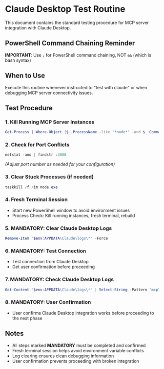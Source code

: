 # Claude Desktop Test Routine

This document contains the standard testing procedure for MCP server integration with Claude Desktop.

## PowerShell Command Chaining Reminder
**IMPORTANT**: Use `;` for PowerShell command chaining, NOT `&&` (which is bash syntax)

## When to Use
Execute this routine whenever instructed to "test with claude" or when debugging MCP server connectivity issues.

## Test Procedure

### 1. Kill Running MCP Server Instances
```powershell
Get-Process | Where-Object {$_.ProcessName -like "*node*" -and $_.CommandLine -like "*mcp*"} | Stop-Process -Force
```

### 2. Check for Port Conflicts
```powershell
netstat -ano | findstr :3000
```
*(Adjust port number as needed for your configuration)*

### 3. Clear Stuck Processes (if needed)
```powershell
taskkill /f /im node.exe
```

### 4. Fresh Terminal Session
- Start new PowerShell window to avoid environment issues
- Process Check: Kill running instances, fresh terminal, rebuild

### 5. **MANDATORY**: Clear Claude Desktop Logs
```powershell
Remove-Item "$env:APPDATA\Claude\logs\*" -Force
```

### 6. **MANDATORY**: Test Connection
- Test connection from Claude Desktop
- Get user confirmation before proceeding

### 7. **MANDATORY**: Check Claude Desktop Logs
```powershell
Get-Content "$env:APPDATA\Claude\logs\*" | Select-String -Pattern "mcp\|error\|folder-mcp"
```

### 8. **MANDATORY**: User Confirmation
- User confirms Claude Desktop integration works before proceeding to the next phase

## Notes
- All steps marked **MANDATORY** must be completed and confirmed
- Fresh terminal session helps avoid environment variable conflicts
- Log clearing ensures clean debugging information
- User confirmation prevents proceeding with broken integration

